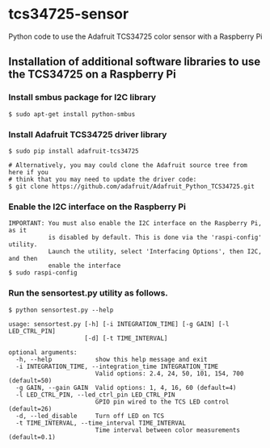 # tcs34725-sensor
Python code to use the Adafruit TCS34725 color sensor with a Raspberry Pi 

## Installation of additional software libraries to use the TCS34725 on a Raspberry Pi

### Install smbus package for I2C library
    $ sudo apt-get install python-smbus

### Install Adafruit TCS34725 driver library
    $ sudo pip install adafruit-tcs34725

    # Alternatively, you may could clone the Adafruit source tree from here if you
    # think that you may need to update the driver code:
    $ git clone https://github.com/adafruit/Adafruit_Python_TCS34725.git

### Enable the I2C interface on the Raspberry Pi
    IMPORTANT: You must also enable the I2C interface on the Raspberry Pi, as it 
               is disabled by default. This is done via the 'raspi-config' utility.
               Launch the utility, select 'Interfacing Options', then I2C, and then 
               enable the interface
    $ sudo raspi-config

### Run the sensortest.py utility as follows.
    $ python sensortest.py --help
    
    usage: sensortest.py [-h] [-i INTEGRATION_TIME] [-g GAIN] [-l LED_CTRL_PIN]
                         [-d] [-t TIME_INTERVAL]
                         
    optional arguments:
      -h, --help            show this help message and exit
      -i INTEGRATION_TIME, --integration_time INTEGRATION_TIME
                            Valid options: 2.4, 24, 50, 101, 154, 700 (default=50)
      -g GAIN, --gain GAIN  Valid options: 1, 4, 16, 60 (default=4)
      -l LED_CTRL_PIN, --led_ctrl_pin LED_CTRL_PIN
                            GPIO pin wired to the TCS LED control (default=26)
      -d, --led_disable     Turn off LED on TCS
      -t TIME_INTERVAL, --time_interval TIME_INTERVAL
                            Time interval between color measurements (default=0.1)
